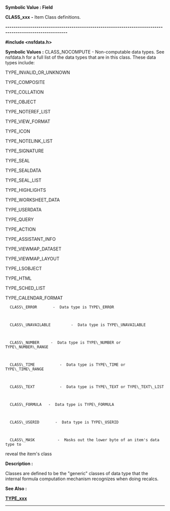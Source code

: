 




<!--
 /\* Font Definitions \*/
 @font-face
 {font-family:"Tms Rmn";
 panose-1:2 2 6 3 4 5 5 2 3 4;}
@font-face
 {font-family:Helv;
 panose-1:2 11 6 4 2 2 2 3 2 4;}
@font-face
 {font-family:"Cambria Math";
 panose-1:2 4 5 3 5 4 6 3 2 4;}
 /\* Style Definitions \*/
 p.MsoNormal, li.MsoNormal, div.MsoNormal
 {margin-top:0cm;
 margin-right:0cm;
 margin-bottom:8.0pt;
 margin-left:0cm;
 line-height:107%;
 font-size:11.0pt;
 font-family:"Calibri",sans-serif;}
.MsoChpDefault
 {font-size:11.0pt;}
.MsoPapDefault
 {margin-bottom:8.0pt;
 line-height:107%;}
 /\* Page Definitions \*/
 @page WordSection1
 {size:612.0pt 792.0pt;
 margin:72.0pt 72.0pt 72.0pt 72.0pt;}
div.WordSection1
 {page:WordSection1;}
-->




 


**Symbolic Value : Field**



**CLASS\_xxx** **-** Item Class
definitions.


**----------------------------------------------------------------------------------------------------------**



**#include <nsfdata.h>**


 **Symbolic Values :**      CLASS\_NOCOMPUTE          -  Non-computable data types. See
nsfdata.h for a full list of the data types that are in this class. These data
types include:  

 TYPE\_INVALID\_OR\_UNKNOWN  

 TYPE\_COMPOSITE  

TYPE\_COLLATION  

TYPE\_OBJECT  

TYPE\_NOTEREF\_LIST  

TYPE\_VIEW\_FORMAT  

TYPE\_ICON   

TYPE\_NOTELINK\_LIST  

TYPE\_SIGNATURE  

TYPE\_SEAL   

TYPE\_SEALDATA  

TYPE\_SEAL\_LIST  

TYPE\_HIGHLIGHTS  

TYPE\_WORKSHEET\_DATA  

TYPE\_USERDATA  

TYPE\_QUERY  

TYPE\_ACTION  

TYPE\_ASSISTANT\_INFO  

TYPE\_VIEWMAP\_DATASET  

TYPE\_VIEWMAP\_LAYOUT  

 TYPE\_LSOBJECT  

 TYPE\_HTML  

TYPE\_SCHED\_LIST  

TYPE\_CALENDAR\_FORMAT  

  

      CLASS\_ERROR       -  Data type is TYPE\_ERROR  

  

      CLASS\_UNAVAILABLE         -  Data type is TYPE\_UNAVAILABLE  

  

      CLASS\_NUMBER     -  Data type is TYPE\_NUMBER or TYPE\_NUMBER\_RANGE  

  

      CLASS\_TIME           -  Data type is TYPE\_TIME or TYPE\_TIME\_RANGE  

  

      CLASS\_TEXT           -  Data type is TYPE\_TEXT or TYPE\_TEXT\_LIST  

  

      CLASS\_FORMULA   -  Data type is TYPE\_FORMULA  

  

      CLASS\_USERID       -  Data type is TYPE\_USERID  

  

      CLASS\_MASK          -  Masks out the lower byte of an item's data type to
reveal the item's class  

  




**Description :**



Classes are
defined to be the "generic" classes of data type that the internal
formula computation mechanism recognizes when doing recalcs.


 **See Also :**


**[TYPE\_xxx](notes:///8525872100478C66/61FD4E9848264AD28525620B006BA8BD/002100600028002B85255E2D0079321C)**



----------------------------------------------------------------------------------------------------------


 





